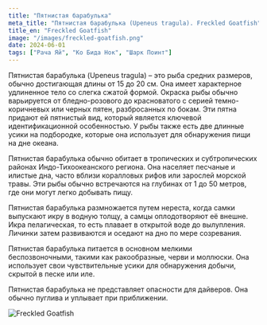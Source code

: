 ```yaml
---
title: "Пятнистая барабулька"
meta_title: "Пятнистая барабулька (Upeneus tragula). Freckled Goatfish"
title_en: "Freckled Goatfish"
image: "/images/freckled-goatfish.png"
date: 2024-06-01
tags: ["Рача Яй", "Ко Бида Нок", "Шарк Поинт"]
---
```


Пятнистая барабулька (Upeneus tragula) – это рыба средних размеров, обычно достигающая длины от 15 до 20 см. Она имеет характерное удлиненное тело со слегка сжатой формой. Окраска рыбы обычно варьируется от бледно-розового до красноватого с серией темно-коричневых или черных пятен, разбросанных по бокам. Эти пятна придают ей пятнистый вид, который является ключевой идентификационной особенностью. У рыбы также есть две длинные усики на подбородке, которые она использует для обнаружения пищи на дне океана.

Пятнистая барабулька обычно обитает в тропических и субтропических районах Индо-Тихоокеанского региона. Она населяет песчаные и илистые дна, часто вблизи коралловых рифов или зарослей морской травы. Эти рыбы обычно встречаются на глубинах от 1 до 50 метров, где они могут легко добывать пищу.

Пятнистая барабулька размножается путем нереста, когда самки выпускают икру в водную толщу, а самцы оплодотворяют её внешне. Икра пелагическая, то есть плавает в открытой воде до вылупления. Личинки затем развиваются и оседают на дно по мере созревания.

Пятнистая барабулька питается в основном мелкими беспозвоночными, такими как ракообразные, черви и моллюски. Она использует свои чувствительные усики для обнаружения добычи, скрытой в песке или иле.

Пятнистая барабулька не представляет опасности для дайверов. Она обычно пуглива и уплывает при приближении.

![Freckled Goatfish](https://github.com/Muratov-Egor/diversnotes/blob/master/assets/images/freckled-goatfis-2.png?raw=true "Freckled Goatfish")
